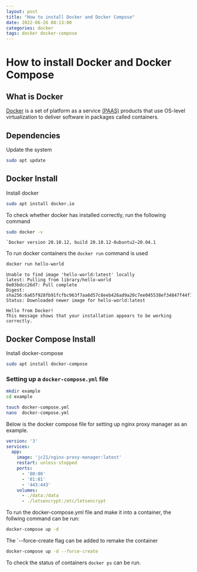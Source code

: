 ```yaml
---
layout: post
title: "How to install Docker and Docker Compose"
date: 2022-06-26 08:13:00
categories: docker
tags: docker docker-compose
---
```


# How to install Docker and Docker Compose
## What is Docker
[Docker](https://docs.docker.com/get-started/overview/) is a set of platform as a service [(PAAS)](https://azure.microsoft.com/en-gb/overview/what-is-paas/) products that use OS-level virtualization to deliver software in packages called containers. 

## Dependencies

Update the system
```bash
sudo apt update
```

## Docker Install
Install docker
```bash
sudo apt install docker.io
```

To check whether docker has installed correctly, run the following command
```bash
sudo docker -v
```

```
`Docker version 20.10.12, build 20.10.12-0ubuntu2~20.04.1
```

To run docker containers the `docker run` command is used
```bash
docker run hello-world
```

```
Unable to find image 'hello-world:latest' locally
latest: Pulling from library/hello-world
0e03bdcc26d7: Pull complete
Digest: sha256:6a65f928fb91fcfbc963f7aa6d57c8eeb426ad9a20c7ee045538ef34847f44f1
Status: Downloaded newer image for hello-world:latest

Hello from Docker!
This message shows that your installation appears to be working correctly.
```


## Docker Compose Install
Install docker-compose
```bash
sudo apt install docker-compose
```

### Setting up a `docker-compose.yml` file
```bash
mkdir example
cd example
```
```bash
touch docker-compose.yml
nano  docker-compose.yml
```
Below is the docker compose file for setting up nginx proxy manager as an example.
```yaml                                                                                                  
version: '3'
services:
  app:
    image: 'jc21/nginx-proxy-manager:latest'
    restart: unless-stopped
    ports:
      - '80:80'
      - '81:81'
      - '443:443'
    volumes:
      - ./data:/data
      - ./letsencrypt:/etc/letsencrypt
```
To run the docker-compose.yml file and make it into a container, the follwing command can be run:
```bash
docker-compose up -d 
```
The `--force-create flag can be added to remake the container
```bash
docker-compose up -d --force-create
```

To check the status of containers `docker ps` can be run.

